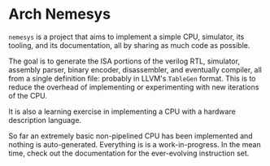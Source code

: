 Arch Nemesys
============

`nemesys` is a project that aims to implement a simple CPU, simulator, its
tooling, and its documentation, all by sharing as much code as possible.

The goal is to generate the ISA portions of the verilog RTL, simulator,
assembly parser, binary encoder, disassembler, and eventually compiler, all
from a single definition file: probably in LLVM's `TableGen` format. This is to
reduce the overhead of implementing or experimenting with new iterations of the
CPU.

It is also a learning exercise in implementing a CPU with a hardware
description language.

So far an extremely basic non-pipelined CPU has been implemented and nothing is
auto-generated. Everything is is a work-in-progress. In the mean time, check
out the documentation for the ever-evolving instruction set.
